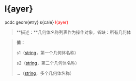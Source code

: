 # l{ayer}
pcdc geom{etry} s{cale} <span style='color: red;'>l{ayer}</span>
> **描述：**几何体名称列表作为操作对象。省缺：所有几何体

> 
> **值：**
> 
> s1（[string](数据类型/string/)，第一个几何体名称）
> 
> s2（[string](数据类型/string/)，第二个几何体名称）
> 
> ...（[string](数据类型/string/)，多个几何体名称）

